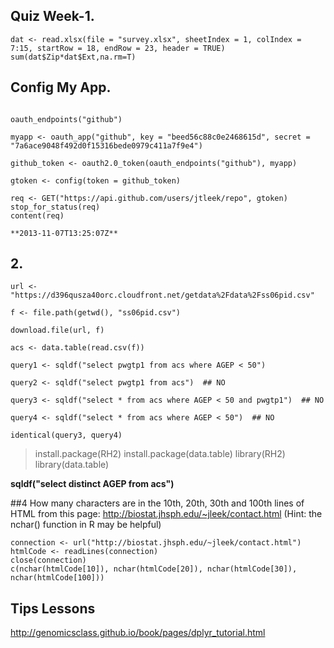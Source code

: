 ## Quiz Week-1.

```
dat <- read.xlsx(file = "survey.xlsx", sheetIndex = 1, colIndex = 7:15, startRow = 18, endRow = 23, header = TRUE)
sum(dat$Zip*dat$Ext,na.rm=T)
```

## Config My App.

```library(httr)

oauth_endpoints("github")

myapp <- oauth_app("github", key = "beed56c88c0e2468615d", secret = "7a6ace9048f492d0f15316bede0979c411a7f9e4")

github_token <- oauth2.0_token(oauth_endpoints("github"), myapp)

gtoken <- config(token = github_token)

req <- GET("https://api.github.com/users/jtleek/repo", gtoken)
stop_for_status(req)
content(req)

**2013-11-07T13:25:07Z**

```

## 2. 
```
url <- "https://d396qusza40orc.cloudfront.net/getdata%2Fdata%2Fss06pid.csv"

f <- file.path(getwd(), "ss06pid.csv")

download.file(url, f)

acs <- data.table(read.csv(f))

query1 <- sqldf("select pwgtp1 from acs where AGEP < 50")

query2 <- sqldf("select pwgtp1 from acs")  ## NO

query3 <- sqldf("select * from acs where AGEP < 50 and pwgtp1")  ## NO

query4 <- sqldf("select * from acs where AGEP < 50")  ## NO

identical(query3, query4)
```
> install.package(RH2)
> install.package(data.table)
> library(RH2)
> library(data.table)

**sqldf("select distinct AGEP from acs")**

##4 How many characters are in the 10th, 20th, 30th and 100th lines of HTML from this page: 
http://biostat.jhsph.edu/~jleek/contact.html
(Hint: the nchar() function in R may be helpful) 

```
connection <- url("http://biostat.jhsph.edu/~jleek/contact.html")
htmlCode <- readLines(connection)
close(connection)
c(nchar(htmlCode[10]), nchar(htmlCode[20]), nchar(htmlCode[30]), nchar(htmlCode[100]))
```

## Tips Lessons

http://genomicsclass.github.io/book/pages/dplyr_tutorial.html
